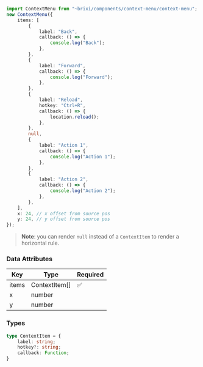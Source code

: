 ```typescript
import ContextMenu from "~brixi/components/context-menu/context-menu";
new ContextMenu({
    items: [
        {
            label: "Back",
            callback: () => {
                console.log("Back");
            },
        },
        {
            label: "Forward",
            callback: () => {
                console.log("Forward");
            },
        },
        {
            label: "Reload",
            hotkey: "Ctrl+R",
            callback: () => {
                location.reload();
            },
        },
        null,
        {
            label: "Action 1",
            callback: () => {
                console.log("Action 1");
            },
        },
        {
            label: "Action 2",
            callback: () => {
                console.log("Action 2");
            },
        },
    ],
    x: 24, // x offset from source pos
    y: 24, // y offset from source pos
});
```

> **Note**: you can render `null` instead of a `ContextItem` to render a horizontal rule.

### Data Attributes

| Key | Type | Required |
| --- | ---- | -------- |
| items | ContextItem[] | ✅ |
| x | number | |
| y | number | |

### Types

```typescript
type ContextItem = {
    label: string;
    hotkey?: string;
    callback: Function;
}
```
